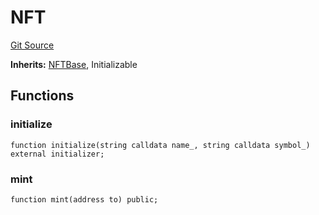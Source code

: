 # NFT
[Git Source](https://github.com/Crossbell-Box/Crossbell-Contracts/blob/7fb0a111be44c9c39adc514360ef463c6a04b62a/contracts/mocks/NFT.sol)

**Inherits:**
[NFTBase](/contracts/base/NFTBase.sol/contract.NFTBase.md), Initializable


## Functions
### initialize


```solidity
function initialize(string calldata name_, string calldata symbol_) external initializer;
```

### mint


```solidity
function mint(address to) public;
```

